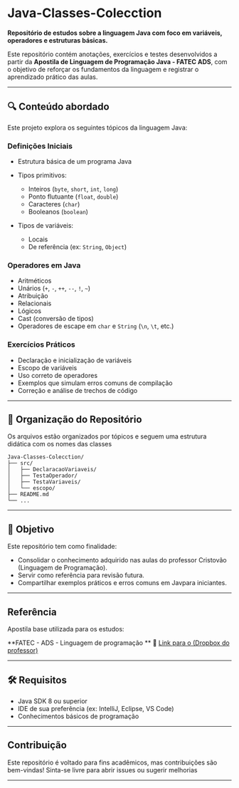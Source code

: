 # Java-Classes-Colecction

 **Repositório de estudos sobre a linguagem Java com foco em variáveis, operadores e estruturas básicas.**

Este repositório contém anotações, exercícios e testes desenvolvidos a partir da **Apostila de Linguagem de Programação Java - FATEC ADS**, com o objetivo de reforçar os fundamentos da linguagem e registrar o aprendizado prático das aulas.

---

## 🔍 Conteúdo abordado

Este projeto explora os seguintes tópicos da linguagem Java:

###  Definições Iniciais

* Estrutura básica de um programa Java
* Tipos primitivos:

  * Inteiros (`byte`, `short`, `int`, `long`)
  * Ponto flutuante (`float`, `double`)
  * Caracteres (`char`)
  * Booleanos (`boolean`)
* Tipos de variáveis:

  * Locais
  * De referência (ex: `String`, `Object`)

###  Operadores em Java

* Aritméticos
* Unários (`+`, `-`, `++`, `--`, `!`, `~`)
* Atribuição
* Relacionais
* Lógicos
* Cast (conversão de tipos)
* Operadores de escape em `char` e `String` (`\n`, `\t`, etc.)

###  Exercícios Práticos

* Declaração e inicialização de variáveis
* Escopo de variáveis
* Uso correto de operadores
* Exemplos que simulam erros comuns de compilação
* Correção e análise de trechos de código

---

## 📂 Organização do Repositório

Os arquivos estão organizados por tópicos e seguem uma estrutura didática com os nomes das classes

```
Java-Classes-Colecction/
├── src/
│   ├── DeclaracaoVariaveis/
│   ├── TestaOperador/
│   ├── TestaVariaveis/
│   └── escopo/
├── README.md
└── ...
```

---

## 🎯 Objetivo

Este repositório tem como finalidade:

* Consolidar o conhecimento adquirido nas aulas do professor Cristovão (Linguagem de Programação).
* Servir como referência para revisão futura.
* Compartilhar exemplos práticos e erros comuns em Javpara iniciantes.

---

## Referência

Apostila base utilizada para os estudos:

**FATEC - ADS - Linguagem de programação **
📎 [Link para o (Dropbox do professor)](https://www.dropbox.com/scl/fo/sh3sm6wcoqfq1xwz0bd99/AOLz-hMDllkIuiE7NudZLSg?dl=0&rlkey=r2z0ira7iwpdfg76zha0f5kez)

---

## 🛠️ Requisitos

* Java SDK 8 ou superior
* IDE de sua preferência (ex: IntelliJ, Eclipse, VS Code)
* Conhecimentos básicos de programação

---

## Contribuição

Este repositório é voltado para fins acadêmicos, mas contribuições são bem-vindas! Sinta-se livre para abrir issues ou sugerir melhorias

---
